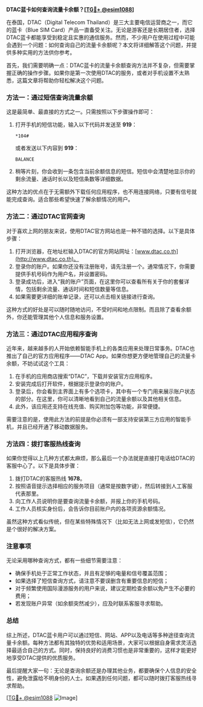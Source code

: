 **DTAC蓝卡如何查询流量卡余额？[[TG💪+ @esim1088](https://t.me/s/esim1088)]**

在泰国，DTAC（Digital Telecom Thailand）是三大主要电信运营商之一，而它的蓝卡（Blue SIM Card）产品一直备受关注。无论是游客还是长期居住者，选择DTAC蓝卡都能享受到稳定且实惠的通信服务。然而，不少用户在使用过程中可能会遇到一个问题：如何查询自己的流量卡余额呢？本文将详细解答这个问题，并提供多种实用的方法供你参考。

首先，我们需要明确一点：DTAC蓝卡的流量卡余额查询方法并不复杂，但需要掌握正确的操作步骤。如果你是第一次使用DTAC的服务，或者对手机设置不太熟悉，这篇文章将帮助你轻松解决这个问题。

### 方法一：通过短信查询流量余额

这是最简单、最直接的方式之一。只需按照以下步骤操作即可：

1. 打开手机的短信功能，输入以下代码并发送至 **919**：
   ```
   *104#
   ```
   或者发送以下内容到 **919**：
   ```
   BALANCE
   ```
2. 稍等片刻，你会收到一条包含当前余额信息的短信。短信中会清楚地显示你的剩余流量、通话时长以及短信条数等详细数据。
   
这种方法的优点在于无需额外下载任何应用程序，也不用连接网络，只要有信号就能完成查询。适合那些希望快速了解余额情况的用户。

### 方法二：通过DTAC官网查询

对于喜欢上网的朋友来说，使用DTAC官方网站也是一种不错的选择。以下是具体步骤：

1. 打开浏览器，在地址栏输入DTAC的官方网站网址：[www.dtac.co.th](http://www.dtac.co.th)。
2. 登录你的账户。如果你还没有注册账号，请先注册一个。通常情况下，你需要提供手机号码作为用户名，并设置密码。
3. 登录成功后，进入“我的账户”页面，在这里你可以查看所有关于你的套餐详情，包括剩余流量、通话时间和短信数量等信息。
4. 如果需要更详细的账单记录，还可以点击相关链接进行查询。

这种方式的好处是可以随时随地访问，不受时间和地点限制。而且除了查看余额外，你还能管理其他个人信息和服务设置。

### 方法三：通过DTAC应用程序查询

近年来，越来越多的人开始依赖智能手机上的各类应用来处理日常事务。DTAC也推出了自己的官方应用程序——DTAC App。如果你想更方便地管理自己的流量卡余额，不妨试试这个工具：

1. 在手机的应用商店搜索“DTAC”，下载并安装官方应用程序。
2. 安装完成后打开软件，根据提示登录你的账户。
3. 登录后，你会看到主界面上有多个选项卡，其中有一个专门用来展示账户状态的部分。在这里，你可以清晰地看到自己的流量余额以及其他相关信息。
4. 此外，该应用还支持在线充值、购买附加包等功能，非常便捷。

需要注意的是，使用此方法的前提是你必须有一部支持安装第三方应用的智能手机，并且已经开通了移动数据服务。

### 方法四：拨打客服热线查询

如果你觉得以上几种方式都太麻烦，那么最后一个办法就是直接打电话给DTAC的客服中心了。以下是具体步骤：

1. 拨打DTAC的客服热线 **1678**。
2. 按照语音提示选择相应的服务项目（通常是按数字键），然后转接到人工客服代表那里。
3. 向工作人员说明你是要查询流量卡余额，并报上你的手机号码。
4. 工作人员核实身份后，会告诉你目前账户内的各项资源余额情况。

虽然这种方式看似传统，但在某些特殊情况下（比如无法上网或发短信），它仍然是个很好的解决方案。

### 注意事项

无论采用哪种查询方式，都有一些细节需要注意：

- 确保手机处于正常工作状态，并且有足够的电量和信号覆盖范围；
- 如果选择了短信查询方式，请注意不要误删含有重要信息的短信；
- 对于频繁使用国际漫游服务的用户来说，建议定期检查余额以免产生不必要的费用；
- 若发现账户异常（如余额突然减少），应及时联系客服寻求帮助。

### 总结

综上所述，DTAC蓝卡用户可以通过短信、网站、APP以及电话等多种途径查询流量卡余额。每种方法都有其独特的优势和适用场景，大家可以根据自身需求灵活选择最适合自己的方式。同时，保持良好的消费习惯也是非常重要的，这样才能更好地享受DTAC提供的优质服务。

最后提醒大家一句：无论是查询余额还是办理其他业务，都要确保个人信息的安全性，避免泄露给不明身份的人士。如果遇到任何问题，都可以随时拨打客服热线寻求帮助。

[[TG💪+ @esim1088](https://t.me/s/esim1088) ![Image](https://i.postimg.cc/4NQfJmqS/Snipaste-2025-05-13-00-14-12.png)]